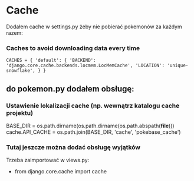 # Cache
Dodałem cache w settings.py żeby nie pobierać pokemonów za każdym razem:

### Caches to avoid downloading data every time
`CACHES = {
    'default': {
        'BACKEND': 'django.core.cache.backends.locmem.LocMemCache',
        'LOCATION': 'unique-snowflake',
    }
}`

## do pokemon.py dodałem obsługę:

### Ustawienie lokalizacji cache (np. wewnątrz katalogu cache projektu)
BASE_DIR = os.path.dirname(os.path.dirname(os.path.abspath(__file__)))
cache.API_CACHE = os.path.join(BASE_DIR, 'cache', 'pokebase_cache')

### Tutaj jeszcze można dodać obsługę wyjątków

Trzeba zaimportować w views.py:
- from django.core.cache import cache
